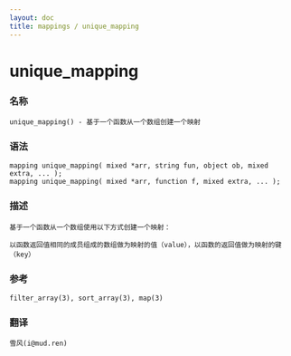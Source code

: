 ```yaml
---
layout: doc
title: mappings / unique_mapping
---
```

# unique_mapping

### 名称

    unique_mapping() - 基于一个函数从一个数组创建一个映射

### 语法

    mapping unique_mapping( mixed *arr, string fun, object ob, mixed extra, ... );
    mapping unique_mapping( mixed *arr, function f, mixed extra, ... );

### 描述

    基于一个函数从一个数组使用以下方式创建一个映射：

    以函数返回值相同的成员组成的数组做为映射的值（value），以函数的返回值做为映射的键（key）

### 参考

    filter_array(3), sort_array(3), map(3)

### 翻译

    雪风(i@mud.ren)
